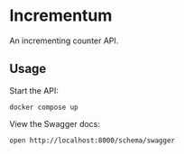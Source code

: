 # Incrementum

An incrementing counter API.

## Usage

Start the API:

```shell
docker compose up
```

View the Swagger docs:

```shell
open http://localhost:8000/schema/swagger
```

